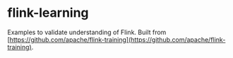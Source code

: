 # flink-learning
Examples to validate understanding of Flink.
Built from [https://github.com/apache/flink-training](https://github.com/apache/flink-training).

